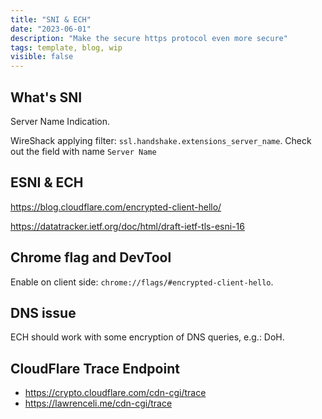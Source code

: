 ```yaml
---
title: "SNI & ECH"
date: "2023-06-01"
description: "Make the secure https protocol even more secure"
tags: template, blog, wip
visible: false
---
```


## What's SNI

Server Name Indication.

WireShack applying filter: `ssl.handshake.extensions_server_name`.
Check out the field with name `Server Name`

## ESNI & ECH

<https://blog.cloudflare.com/encrypted-client-hello/>

<https://datatracker.ietf.org/doc/html/draft-ietf-tls-esni-16>

## Chrome flag and DevTool

Enable on client side: `chrome://flags/#encrypted-client-hello`.

## DNS issue

ECH should work with some encryption of DNS queries, e.g.: DoH.

## CloudFlare Trace Endpoint

- <https://crypto.cloudflare.com/cdn-cgi/trace>
- <https://lawrenceli.me/cdn-cgi/trace>
